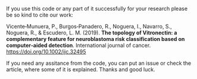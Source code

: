 If you use this code or any part of it successfully for your research please be so kind to cite our work:

Vicente‐Munuera, P., Burgos‐Panadero, R., Noguera, I., Navarro, S., Noguera, R., & Escudero, L. M. (2019). __The topology of Vitronectin: a complementary feature for neuroblastoma risk classification based on computer‐aided detection__. International journal of cancer. https://doi.org/10.1002/ijc.32495

If you need any assitance from the code, you can put an issue or check the article, where some of it is explained.
Thanks and good luck.
